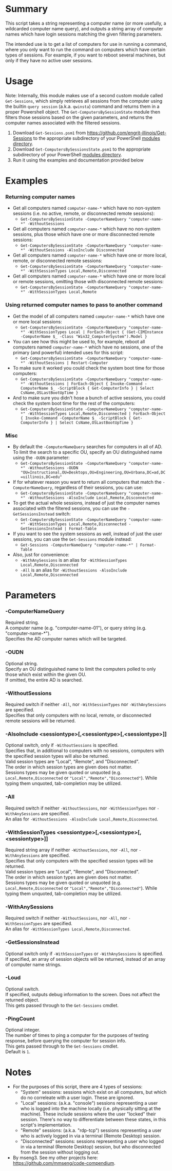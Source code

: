 # Summary

This script takes a string representing a computer name (or more usefully, a wildcarded computer name query), and outputs a string array of computer names which have login sessions matching the given filtering parameters.  

The intended use is to get a list of computers for use in running a command, where you only want to run the command on computers which have certain types of sessions. For example, if you want to reboot several machines, but only if they have no active user sessions.  

# Usage

Note: Internally, this module makes use of a second custom module called `Get-Sessions`, which simply retrieves all sessions from the computer using the builtin `query session` (a.k.a. `qwinsta`) command and returns them in a proper Powershell object. The `Get-ComputersBySessionState` module then filters those sessions based on the given parameters, and returns the computer names associated with the filtered sessions.  

1. Download `Get-Sessions.psm1` from https://github.com/engrit-illinois/Get-Sessions to the appropriate subdirectory of your PowerShell [modules directory](https://github.com/engrit-illinois/how-to-install-a-custom-powershell-module).
2. Download `Get-ComputersBySessionsState.psm1` to the appropriate subdirectory of your PowerShell [modules directory](https://github.com/engrit-illinois/how-to-install-a-custom-powershell-module).
3. Run it using the examples and documentation provided below

# Examples

### Returning computer names
- Get all computers named `computer-name-*` which have no non-system sessions (i.e. no active, remote, or disconnected remote sessions):
    - `Get-ComputersBySessionState -ComputerNameQuery "computer-name-*" -WithoutSessions`
- Get all computers named `computer-name-*` which have no non-system sessions, plus those which have one or more disconnected remote sessions:
    - `Get-ComputersBySessionState -ComputerNameQuery "computer-name-*" -WithoutSessions -AlsoInclude Disconnected`
- Get all computers named `computer-name-*` which have one or more local, remote, or disconnected remote sessions:
    - `Get-ComputersBySessionState -ComputerNameQuery "computer-name-*" -WithSessionTypes Local,Remote,Disconnected`
- Get all computers named `computer-name-*` which have one or more local or remote sessions, omitting those with disconnected remote sessions:
    - `Get-ComputersBySessionState -ComputerNameQuery "computer-name-*" -WithSessionTypes Local,Remote`

### Using returned computer names to pass to another command
- Get the model of all computers named `computer-name-*` which have one or more local sessions:
    - `Get-ComputersBySessionState -ComputerNameQuery "computer-name-*" -WithSessionTypes Local | ForEach-Object { (Get-CIMInstance -ComputerName $_ -Class "Win32_ComputerSystem").Model }`
- You can see how this might be used to, for example, reboot all computers named `computer-name-*` which have no sessions, one of the primary (and powerful) intended uses for this script:
    - `Get-ComputersBySessionState -ComputerNameQuery "computer-name-*" -WithoutSessions | Restart-Computer`
- To make sure it worked you could check the system boot time for those computers:
    - `Get-ComputersBySessionState -ComputerNameQuery "computer-name-*" -WithoutSessions | ForEach-Object { Invoke-Command -ComputerName $_ -ScriptBlock { Get-ComputerInfo } | Select CsName,OSLastBootUpTime }`
- And to make sure you didn't hose a bunch of active sessions, you could check the system boot time for the rest of the computers:
    - `Get-ComputersBySessionState -ComputerNameQuery "computer-name-*" -WithSessionTypes Local,Remote,Disconnected | ForEach-Object { Invoke-Command -ComputerName $_ -ScriptBlock { Get-ComputerInfo } | Select CsName,OSLastBootUpTime }`

### Misc
- By default the `-ComputerNameQuery` searches for computers in all of AD. To limit the search to a specific OU, specify an OU distinguished name using the `-OUDN` parameter:
    - `Get-ComputersBySessionState -ComputerNameQuery "computer-name-*" -WithoutSessions -OUDN "OU=Instructional,OU=Desktops,OU=Engineering,OU=Urbana,DC=ad,DC=uillinois,DC=edu"`
- If for whatever reason you want to return all computers that match the `-ComputerNameQuery`, regardless of their sessions, you can use:
    - `Get-ComputersBySessionState -ComputerNameQuery "computer-name-*" -WithoutSessions -AlsoInclude Local,Remote,Disconnected`
- To get the actual whole sessions, instead of just the computer names associated with the filtered sessions, you can use the `-GetSessionsInstead` switch:
    - `Get-ComputersBySessionState -ComputerNameQuery "computer-name-*" -WithSessionTypes Local,Remote,Disconnected -GetSessionsInstead | Format-Table`
- If you want to see the system sessions as well, instead of just the user sessions, you can use the `Get-Sessions` module instead:
    - `Get-Sessions -ComputerNameQuery "computer-name-*" | Format-Table`
- Also, just for convenience:
    - `-WithAnySessions` is an alias for `-WithSessionTypes Local,Remote,Disconnected`
    - `-All` is an alias for `-WithoutSessions -AlsoInclude Local,Remote,Disconnected`

# Parameters

### -ComputerNameQuery
Required string.  
A computer name (e.g. "computer-name-01"), or query string (e.g. "computer-name-*").  
Specifies the AD computer names which will be targeted.  

### -OUDN
Optional string.  
Specify an OU distinguished name to limit the computers polled to only those which exist within the given OU.  
If omitted, the entire AD is searched.  

### -WithoutSessions
Required switch if neither `-All`, nor `-WithSessionTypes` nor `-WithAnySessions` are specified.  
Specifies that only computers with no local, remote, or disconnected remote sessions will be returned.  

### -AlsoInclude \<sessiontype>\[,\<sessiontype>\[,\<sessiontype>]]
Optional switch, only if `-WithoutSessions` is specified.  
Specifies that, in additional to computers with no sessions, computers with the specified session types will also be returned.  
Valid session types are "Local", "Remote", and "Disconnected".  
The order in which session types are given does not matter.  
Sessions types may be given quoted or unquoted (e.g. `Local,Remote,Disconnected` or `"Local","Remote","Disconnected"`). While typing them unquoted, tab-completion may be utilized.  

### -All
Required switch if neither `-WithoutSessions`, nor `-WithSessionTypes` nor `-WithAnySessions` are specified.  
An alias for `-WithoutSessions -AlsoInclude Local,Remote,Disconnected`.  

### -WithSessionTypes \<sessiontype>\[,\<sessiontype>\[,\<sessiontype>]]
Required string array if neither `-WithoutSessions`, nor `-All`, nor `-WithAnySessions` are specified.  
Specifies that only computers with the specified session types will be returned.  
Valid session types are "Local", "Remote", and "Disconnected".  
The order in which session types are given does not matter.  
Sessions types may be given quoted or unquoted (e.g. `Local,Remote,Disconnected` or `"Local","Remote","Disconnected"`). While typing them unquoted, tab-completion may be utilized.  

### -WithAnySessions
Required switch if neither `-WithoutSessions`, nor `-All`, nor `-WithSessionTypes` are specified.  
An alias for `-WithSessionTypes Local,Remote,Disconnected`.  

### -GetSessionsInstead
Optional switch only if `-WithSessionTypes` or `-WithAnySessions` is specified.  
If specified, an array of session objects will be returned, instead of an array of computer name strings.  

### -Loud
Optional switch.  
If specified, outputs debug information to the screen. Does not affect the returned object.  
This gets passed through to the `Get-Sessions` cmdlet.  

### -PingCount
Optional integer.  
The number of times to ping a computer for the purposes of testing response, before querying the computer for session info.  
This gets passed through to the `Get-Sessions` cmdlet.  
Default is `1`.  

# Notes
- For the purposes of this script, there are 4 types of sessions:
    - "System" sessions: sessions which exist on all computers, but which do no correleate with a user login. These are ignored.
    - "Local" sessions: (a.k.a. "console") sessions representing a user who is logged into the machine locally (i.e. physically sitting at the machine). These include sessions where the user "locked" their session. There's no way to differentiate between these states, in this script's implementation.
    - "Remote" sessions: (a.k.a. "rdp-tcp") sessions representing a user who is actively logged in via a terminal (Remote Desktop) session.
    - "Disconnected" sessions: sessions representing a user who logged in via a terminal (Remote Desktop) session, but who disconnected from the session without logging out.
- By mseng3. See my other projects here: https://github.com/mmseng/code-compendium.
